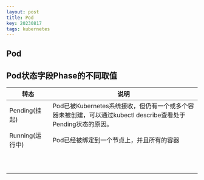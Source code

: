 ```yaml
---
layout: post
title: Pod
key: 20230817
tags: kubernetes
---
```


## Pod

## Pod状态字段Phase的不同取值

  

| 转态            | 说明                                                         |
| --------------- | ------------------------------------------------------------ |
| Pending(挂起)   | Pod已被Kubernetes系统接收，但仍有一个或多个容器未被创建，可以通过kubectl describe查看处于Pending状态的原因。 |
| Running(运行中) | Pod已经被绑定到一个节点上，并且所有的容器                    |
|                 |                                                              |
|                 |                                                              |
|                 |                                                              |
|                 |                                                              |
|                 |                                                              |
|                 |                                                              |
|                 |                                                              |
|                 |                                                              |
|                 |                                                              |
|                 |                                                              |





